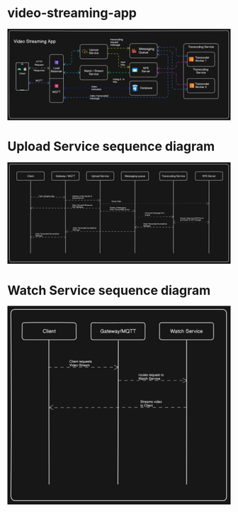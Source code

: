 # video-streaming-app

![App Strucutre](assets/video-streaming-app-structure.png)

# Upload Service sequence diagram

![Upload Service](assets/upload-service-sequence-diagram.png)

# Watch Service sequence diagram

![Watch Service](assets/watch-service-sequence-diagram.png)